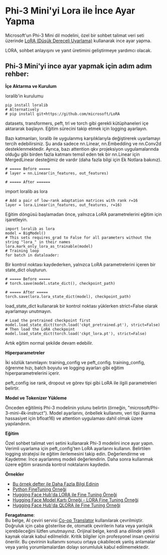 <!--
CO_OP_TRANSLATOR_METADATA:
{
  "original_hash": "50b6a55a0831b417835087d8b57759fe",
  "translation_date": "2025-05-09T20:45:29+00:00",
  "source_file": "md/03.FineTuning/FineTuning_Lora.md",
  "language_code": "tr"
}
-->
# **Phi-3 Mini'yi Lora ile İnce Ayar Yapma**

Microsoft'un Phi-3 Mini dil modelini, özel bir sohbet talimat veri seti üzerinde [LoRA (Düşük Dereceli Uyarlama)](https://github.com/microsoft/LoRA?WT.mc_id=aiml-138114-kinfeylo) kullanarak ince ayar yapma.

LORA, sohbet anlayışını ve yanıt üretimini geliştirmeye yardımcı olacak.

## Phi-3 Mini'yi ince ayar yapmak için adım adım rehber:

**İçe Aktarma ve Kurulum**

loralib'in kurulumu

```
pip install loralib
# Alternatively
# pip install git+https://github.com/microsoft/LoRA

```

datasets, transformers, peft, trl ve torch gibi gerekli kütüphaneleri içe aktararak başlayın.
Eğitim sürecini takip etmek için logging ayarlayın.

Bazı katmanları, loralib ile uygulanmış karşılıklarıyla değiştirerek uyarlamayı tercih edebilirsiniz. Şu anda sadece nn.Linear, nn.Embedding ve nn.Conv2d desteklenmektedir. Ayrıca, bazı attention qkv projeksiyon uygulamalarında olduğu gibi birden fazla katmanı temsil eden tek bir nn.Linear için MergedLinear desteğimiz de vardır (daha fazla bilgi için Ek Notlara bakınız).

```
# ===== Before =====
# layer = nn.Linear(in_features, out_features)
```

```
# ===== After ======
```

import loralib as lora

```
# Add a pair of low-rank adaptation matrices with rank r=16
layer = lora.Linear(in_features, out_features, r=16)
```

Eğitim döngüsü başlamadan önce, yalnızca LoRA parametrelerini eğitim için işaretleyin.

```
import loralib as lora
model = BigModel()
# This sets requires_grad to False for all parameters without the string "lora_" in their names
lora.mark_only_lora_as_trainable(model)
# Training loop
for batch in dataloader:
```

Bir kontrol noktası kaydederken, yalnızca LoRA parametrelerini içeren bir state_dict oluşturun.

```
# ===== Before =====
# torch.save(model.state_dict(), checkpoint_path)
```
```
# ===== After =====
torch.save(lora.lora_state_dict(model), checkpoint_path)
```

load_state_dict kullanarak bir kontrol noktası yüklerken strict=False olarak ayarlamayı unutmayın.

```
# Load the pretrained checkpoint first
model.load_state_dict(torch.load('ckpt_pretrained.pt'), strict=False)
# Then load the LoRA checkpoint
model.load_state_dict(torch.load('ckpt_lora.pt'), strict=False)
```

Artık eğitim normal şekilde devam edebilir.

**Hiperparametreler**

İki sözlük tanımlayın: training_config ve peft_config. training_config, öğrenme hızı, batch boyutu ve logging ayarları gibi eğitim hiperparametrelerini içerir.

peft_config ise rank, dropout ve görev tipi gibi LoRA ile ilgili parametreleri belirtir.

**Model ve Tokenizer Yükleme**

Önceden eğitilmiş Phi-3 modelinin yolunu belirtin (örneğin, "microsoft/Phi-3-mini-4k-instruct"). Model ayarlarını, önbellek kullanımı, veri tipi (karma hassasiyet için bfloat16) ve attention uygulaması dahil olmak üzere yapılandırın.

**Eğitim**

Özel sohbet talimat veri setini kullanarak Phi-3 modelini ince ayar yapın. Verimli uyarlama için peft_config'ten LoRA ayarlarını kullanın. Belirtilen logging stratejisi ile eğitim ilerlemesini takip edin.
Değerlendirme ve Kaydetme: İnce ayarlanmış modeli değerlendirin.
Daha sonra kullanmak üzere eğitim sırasında kontrol noktalarını kaydedin.

**Örnekler**
- [Bu örnek defter ile Daha Fazla Bilgi Edinin](../../../../code/03.Finetuning/Phi_3_Inference_Finetuning.ipynb)
- [Python FineTuning Örneği](../../../../code/03.Finetuning/FineTrainingScript.py)
- [Hugging Face Hub'da LORA ile Fine Tuning Örneği](../../../../code/03.Finetuning/Phi-3-finetune-lora-python.ipynb)
- [Hugging Face Model Kartı Örneği - LORA Fine Tuning Örneği](https://huggingface.co/microsoft/Phi-3-mini-4k-instruct/blob/main/sample_finetune.py)
- [Hugging Face Hub'da QLORA ile Fine Tuning Örneği](../../../../code/03.Finetuning/Phi-3-finetune-qlora-python.ipynb)

**Feragatname**:  
Bu belge, AI çeviri servisi [Co-op Translator](https://github.com/Azure/co-op-translator) kullanılarak çevrilmiştir. Doğruluk için çaba gösterilse de, otomatik çevirilerin hata veya yanlışlık içerebileceğini lütfen unutmayınız. Orijinal belge, kendi ana dilinde yetkili kaynak olarak kabul edilmelidir. Kritik bilgiler için profesyonel insan çevirisi önerilir. Bu çevirinin kullanımı sonucu ortaya çıkabilecek yanlış anlamalar veya yanlış yorumlamalardan dolayı sorumluluk kabul edilmemektedir.
